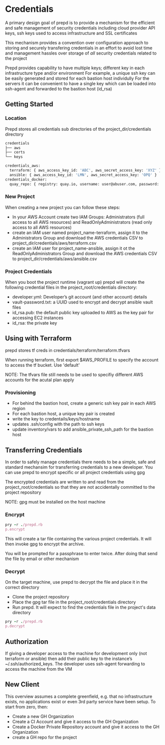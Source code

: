 # Credentials

A primary design goal of prepd is to provide a mechanism for the efficient and safe management of security credentials
including cloud provider API keys, ssh keys used to access infrastructure and SSL certificates

This mechanism provides a convention over configuration approach to storing and securely transfering credentials in an
effort to avoid lost time and management hassles over storage of *all* security credentials related to the project

Prepd provides capability to have multiple keys; different key in each infrastructure type and/or environment
For example, a unique ssh key can be easily generated and stored for each bastion host individully
For the servers it can be convenient to have a single key which can be loaded into ssh-agent and forwarded to the bastion host (id_rsa)

## Getting Started

### Location

Prepd stores all credentials sub directories of the project_dir/credentials directory

```bash
credentials
├── aws
├── certs
└── keys
```


```bash
credentials_aws:
  terraform: { aws_access_key_id: 'ABC', aws_secret_access_key: 'XYZ' }
  ansible: { aws_access_key_id: 'LMN', aws_secret_access_key: 'OPQ' }
credentials_docker:
  quay_repo: { registry: quay.io, username: user@abuser.com, password: pass }
```



### New Project

When creating a new project you can follow these steps:

- In your AWS Account create two IAM Groups: Administrators (full access to all AWS resources) and ReadOnlyAdministrators (read only access to all AWS resources)
- create an IAM user named project_name-terraform, assign it to the Administrators Group and download the AWS credentials CSV to project_dir/credentials/aws/terraform.csv
- create an IAM user for project_name-ansible, assign it ot the ReadOnlyAdministrators Group and download the AWS credentials CSV to project_dir/credentials/aws/ansible.csv

### Project Credentials

When you boot the project runtime (vagrant up) prepd will create the following credential files in the project_root/credentials directory:

- developer.yml: Developer’s git account (and other account) details
- vault-password.txt: a UUID used to encrypt and decrypt ansible vault files
- id_rsa.pub: the default public key uploaded to AWS as the key pair for accessing EC2 instances
- id_rsa: the private key


## Using with Terraform

prepd stores tf creds in  credentials/terraform/terraform.tfvars

When running terraform, first export $AWS_PROFILE to specify the account to access the tf bucket. Use 'default'

NOTE: The tfvars file still needs to be used to specifiy different AWS accounts for the acutal plan apply

### Provisioning

- For behind the bastion host, create a generic ssh key pair in each AWS region
- For each bastion host, a unique key pair is created
- write the key to credentails/keys/hostname
- updates .ssh/config with the path to ssh keys
- update inventory/<service>vars to add ansible_private_ssh_path for the bastion host


## Transferring Credentials

In order to safely manage credentials there needs to be a simple, safe and standard mechansim for transferring credentials to a new developer.
You can use prepd to encrypt specific or all project credentials using gpg

The encrypted credentials are written to and read from the project_root/credentials so that they are not accidentally
committed to the project repository

NOTE: gpg must be installed on the host machine

### Encrypt

```ruby
pry -r ./prepd.rb
p.encrypt
```

This will create a tar file containing the various project credentials. It will then invoke gpg to encrypt the archive.

You will be prompted for a passphrase to enter twice. After doing that send the file by email or other mechanism

### Decrypt

On the target machine, use prepd to decrypt the file and place it in the correct directory

- Clone the project repository
- Place the gpg tar file in the project_root/credentials directory
- Run prepd. It will expect to find the credentials file in the project's data directory

```ruby
pry -r ./prepd.rb
p.decrypt
```

## Authorization

If giving a developer access to the machine for development only (not terraform or ansible) then add their public key to the
instance’s ~/.ssh/authorized_keys. The developer uses ssh-agent forwarding to access the machine from the VM


## New Client

This overview assumes a complete greenfield, e.g. that no infrastructure exists, no applications exist or even 3rd
party service have been setup. To start from zero, then:

- Create a new GH Organization
- Create a CI Account and give it access to the GH Organization
- Create a Docker Private Repository account and give it access to the GH Organization
- create a GH repo for the project
